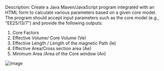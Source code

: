 Description:
Create a Java Maven/JavaScript program integrated with an HTML form to calculate
various parameters based on a given core model. The program should accept input
parameters such as the core model (e.g., &quot;EE25/13/7&quot;) and provide the following
outputs:
1. Core Factors
2. Effective Volume/ Core Volume (Ve)
3. Effective Length / Length of the magnetic Path (le)
4. Effective Area/Cross section area (Ae)
5. Minimum Area /Area of the Core window (An)

![image](https://github.com/user-attachments/assets/eac319e5-3c4b-4dd3-af4f-718ebd8355c5)
